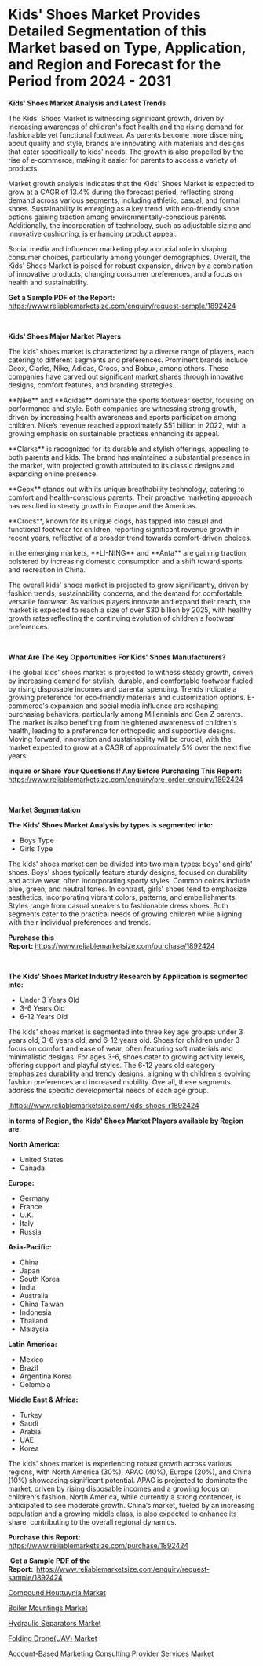 <p><h1>Kids' Shoes Market Provides Detailed Segmentation of this Market based on Type, Application, and Region and Forecast for the Period from 2024 - 2031</h1></p><p><strong>Kids' Shoes Market Analysis and Latest Trends</strong></p>
<p><p>The Kids' Shoes Market is witnessing significant growth, driven by increasing awareness of children's foot health and the rising demand for fashionable yet functional footwear. As parents become more discerning about quality and style, brands are innovating with materials and designs that cater specifically to kids' needs. The growth is also propelled by the rise of e-commerce, making it easier for parents to access a variety of products.</p><p>Market growth analysis indicates that the Kids' Shoes Market is expected to grow at a CAGR of 13.4% during the forecast period, reflecting strong demand across various segments, including athletic, casual, and formal shoes. Sustainability is emerging as a key trend, with eco-friendly shoe options gaining traction among environmentally-conscious parents. Additionally, the incorporation of technology, such as adjustable sizing and innovative cushioning, is enhancing product appeal.</p><p>Social media and influencer marketing play a crucial role in shaping consumer choices, particularly among younger demographics. Overall, the Kids' Shoes Market is poised for robust expansion, driven by a combination of innovative products, changing consumer preferences, and a focus on health and sustainability.</p></p>
<p><strong>Get a Sample PDF of the Report:&nbsp;</strong> <a href="https://www.reliablemarketsize.com/enquiry/request-sample/1892424?utm_campaign=1131&utm_medium=2&utm_source=Github&utm_content=ia&utm_term=24102024&utm_id=kids-shoes">https://www.reliablemarketsize.com/enquiry/request-sample/1892424</a></p>
<p>&nbsp;</p>
<p><strong>Kids' Shoes Major Market Players</strong></p>
<p><p>The kids' shoes market is characterized by a diverse range of players, each catering to different segments and preferences. Prominent brands include Geox, Clarks, Nike, Adidas, Crocs, and Bobux, among others. These companies have carved out significant market shares through innovative designs, comfort features, and branding strategies.</p><p>**Nike** and **Adidas** dominate the sports footwear sector, focusing on performance and style. Both companies are witnessing strong growth, driven by increasing health awareness and sports participation among children. Nike’s revenue reached approximately $51 billion in 2022, with a growing emphasis on sustainable practices enhancing its appeal.</p><p>**Clarks** is recognized for its durable and stylish offerings, appealing to both parents and kids. The brand has maintained a substantial presence in the market, with projected growth attributed to its classic designs and expanding online presence.</p><p>**Geox** stands out with its unique breathability technology, catering to comfort and health-conscious parents. Their proactive marketing approach has resulted in steady growth in Europe and the Americas.</p><p>**Crocs**, known for its unique clogs, has tapped into casual and functional footwear for children, reporting significant revenue growth in recent years, reflective of a broader trend towards comfort-driven choices.</p><p>In the emerging markets, **LI-NING** and **Anta** are gaining traction, bolstered by increasing domestic consumption and a shift toward sports and recreation in China.</p><p>The overall kids' shoes market is projected to grow significantly, driven by fashion trends, sustainability concerns, and the demand for comfortable, versatile footwear. As various players innovate and expand their reach, the market is expected to reach a size of over $30 billion by 2025, with healthy growth rates reflecting the continuing evolution of children's footwear preferences.</p></p>
<p>&nbsp;</p>
<p><strong>What Are The Key Opportunities For Kids' Shoes Manufacturers?</strong></p>
<p><p>The global kids' shoes market is projected to witness steady growth, driven by increasing demand for stylish, durable, and comfortable footwear fueled by rising disposable incomes and parental spending. Trends indicate a growing preference for eco-friendly materials and customization options. E-commerce's expansion and social media influence are reshaping purchasing behaviors, particularly among Millennials and Gen Z parents. The market is also benefiting from heightened awareness of children's health, leading to a preference for orthopedic and supportive designs. Moving forward, innovation and sustainability will be crucial, with the market expected to grow at a CAGR of approximately 5% over the next five years.</p></p>
<p><strong>Inquire or Share Your Questions If Any Before Purchasing This Report:</strong> <a href="https://www.reliablemarketsize.com/enquiry/pre-order-enquiry/1892424?utm_campaign=1131&utm_medium=2&utm_source=Github&utm_content=ia&utm_term=24102024&utm_id=kids-shoes">https://www.reliablemarketsize.com/enquiry/pre-order-enquiry/1892424</a></p>
<p>&nbsp;</p>
<p><strong>Market Segmentation</strong></p>
<p><strong>The Kids' Shoes Market Analysis by types is segmented into:</strong></p>
<p><ul><li>Boys Type</li><li>Girls Type</li></ul></p>
<p><p>The kids' shoes market can be divided into two main types: boys' and girls' shoes. Boys' shoes typically feature sturdy designs, focused on durability and active wear, often incorporating sporty styles. Common colors include blue, green, and neutral tones. In contrast, girls' shoes tend to emphasize aesthetics, incorporating vibrant colors, patterns, and embellishments. Styles range from casual sneakers to fashionable dress shoes. Both segments cater to the practical needs of growing children while aligning with their individual preferences and trends.</p></p>
<p><strong>Purchase this Report:&nbsp;</strong><a href="https://www.reliablemarketsize.com/purchase/1892424?utm_campaign=1131&utm_medium=2&utm_source=Github&utm_content=ia&utm_term=24102024&utm_id=kids-shoes">https://www.reliablemarketsize.com/purchase/1892424</a></p>
<p>&nbsp;</p>
<p><strong>The Kids' Shoes Market Industry Research by Application is segmented into:</strong></p>
<p><ul><li>Under 3 Years Old</li><li>3-6 Years Old</li><li>6-12 Years Old</li></ul></p>
<p><p>The kids' shoes market is segmented into three key age groups: under 3 years old, 3-6 years old, and 6-12 years old. Shoes for children under 3 focus on comfort and ease of wear, often featuring soft materials and minimalistic designs. For ages 3-6, shoes cater to growing activity levels, offering support and playful styles. The 6-12 years old category emphasizes durability and trendy designs, aligning with children's evolving fashion preferences and increased mobility. Overall, these segments address the specific developmental needs of each age group.</p></p>
<p><a href="https://www.reliablemarketsize.com/kids-shoes-r1892424?utm_campaign=1131&utm_medium=2&utm_source=Github&utm_content=ia&utm_term=24102024&utm_id=kids-shoes">&nbsp;https://www.reliablemarketsize.com/kids-shoes-r1892424</a></p>
<p><strong>In terms of Region, the Kids' Shoes Market Players available by Region are:</strong></p>
<p>
    <p> <strong> North America: </strong>
        <ul>
            <li>United States</li>
            <li>Canada</li>
        </ul>
        </p> 
    <p> <strong> Europe: </strong>
        <ul>
            <li>Germany</li>
            <li>France</li>
            <li>U.K.</li>
            <li>Italy</li>
            <li>Russia</li>
        </ul>
        </p> 
    <p> <strong> Asia-Pacific: </strong>
        <ul>
            <li>China</li>
            <li>Japan</li>
            <li>South Korea</li>
            <li>India</li>
            <li>Australia</li>
            <li>China Taiwan</li>
            <li>Indonesia</li>
            <li>Thailand</li>
            <li>Malaysia</li>
        </ul>
        </p> 
    <p> <strong> Latin America: </strong>
        <ul>
            <li>Mexico</li>
            <li>Brazil</li>
            <li>Argentina Korea</li>
            <li>Colombia</li>
        </ul>
        </p> 
    <p> <strong> Middle East & Africa: </strong>
        <ul>
            <li>Turkey</li>
            <li>Saudi</li>
            <li>Arabia</li>
            <li>UAE</li>
            <li>Korea</li>
        </ul>
    </p>
    </p>
<p><p>The kids' shoes market is experiencing robust growth across various regions, with North America (30%), APAC (40%), Europe (20%), and China (10%) showcasing significant potential. APAC is projected to dominate the market, driven by rising disposable incomes and a growing focus on children's fashion. North America, while currently a strong contender, is anticipated to see moderate growth. China’s market, fueled by an increasing population and a growing middle class, is also expected to enhance its share, contributing to the overall regional dynamics.</p></p>
<p><strong>Purchase this Report: </strong><a href="https://www.reliablemarketsize.com/purchase/1892424?utm_campaign=1131&utm_medium=2&utm_source=Github&utm_content=ia&utm_term=24102024&utm_id=kids-shoes">https://www.reliablemarketsize.com/purchase/1892424</a></p>
<p>&nbsp;<strong>Get a Sample PDF of the Report:&nbsp;&nbsp;</strong><a href="https://www.reliablemarketsize.com/enquiry/request-sample/1892424?utm_campaign=1131&utm_medium=2&utm_source=Github&utm_content=ia&utm_term=24102024&utm_id=kids-shoes">https://www.reliablemarketsize.com/enquiry/request-sample/1892424</a></p>
<p><strong></strong></p>
<p><p><a href="https://github.com/annabelpric84w/Market-Research-Report-List-1/blob/main/compound-houttuynia-market.md?utm_campaign=1131&utm_medium=2&utm_source=Github&utm_content=ia&utm_term=24102024&utm_id=kids-shoes">Compound Houttuynia Market</a></p><p><a href="https://issuu.com/reportprime-2/docs/boiler-mountings-market-size-2030.p_c950d4c76a55d1?utm_campaign=1131&utm_medium=2&utm_source=Github&utm_content=ia&utm_term=24102024&utm_id=kids-shoes">Boiler Mountings Market</a></p><p><a href="https://issuu.com/reportprime-2/docs/hydraulic-separators-market-size-20_63130ddb6094d3?utm_campaign=1131&utm_medium=2&utm_source=Github&utm_content=ia&utm_term=24102024&utm_id=kids-shoes">Hydraulic Separators Market</a></p><p><a href="https://www.linkedin.com/pulse/folding-droneuav-spectrum-usage-patterns-sector-evolution-bjf0c?utm_campaign=1131&utm_medium=2&utm_source=Github&utm_content=ia&utm_term=24102024&utm_id=kids-shoes">Folding Drone(UAV) Market</a></p><p><a href="https://www.linkedin.com/pulse/account-based-marketing-consulting-provider-services-market-neome?utm_campaign=1131&utm_medium=2&utm_source=Github&utm_content=ia&utm_term=24102024&utm_id=kids-shoes">Account-Based Marketing Consulting Provider Services Market</a></p></p>